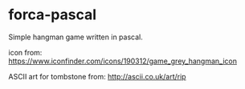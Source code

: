 # forca-pascal
Simple hangman game written in pascal.

icon from:
https://www.iconfinder.com/icons/190312/game_grey_hangman_icon

ASCII art for tombstone from:
http://ascii.co.uk/art/rip
